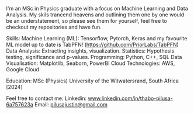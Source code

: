 


I'm an MSc in Physics graduate with a focus on Machine Learning and Data Analysis. My skils trancend heavens and outlining them one by one would be an understatement, so please see them for yourself, feel free to checkout my repositories and have fun.

Skills:
Machine Learning (ML): Tensorflow, Pytorch, Keras and my favourite ML model up to date is TabPFN! 
                       (https://github.com/PriorLabs/TabPFN)
Data Analysis: Extracting insights, visualization.
Statistics: Hypothesis testing, significance and p-values.
Programming: Python, C++, SQL
Data Visualisation: Matplotlib, Seaborn, PowerBI
Cloud Technologies: AWS, Google Cloud

Education:
MSc (Physics) University of the Witwatersrand, South Africa [2024]

Feel free to contact me:
Linkedin: www.linkedin.com/in/thabo-pilusa-6a757623a
Email: pilusajustin@gmail.com
